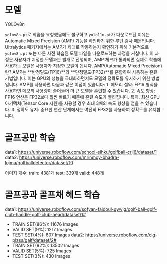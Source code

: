 # 모델
YOLOv8n

`yolov8n.pt`로 학습을 요청했음에도 불구하고 `yolo11n.pt`가 다운로드된 이유는 Automatic Mixed Precision (AMP) 기능을 확인하기 위한 루틴 검사 때문입니다. Ultralytics 패키지에서는 AMP가 제대로 작동하는지 확인하기 위해 기본적으로 `yolov8n.pt` 또는 다른 사전 학습된 모델 파일을 다운로드하는 과정을 거칩니다. 이 과정은 사용자가 지정한 모델과는 별개로 진행되며, AMP 체크가 통과되면 실제로 학습에 사용하는 모델은 사용자가 지정한 모델이 됩니다.
AMP(Automatic Mixed Precision)란?
AMP는 **반정밀도(FP16)**와 **단정밀도(FP32)**를 혼합하여 사용하는 훈련 기법입니다. 이는 GPU의 성능을 극대화하면서도 모델의 정확도를 유지하기 위한 방법입니다. AMP를 사용하면 다음과 같은 이점이 있습니다:
	1.	메모리 절약: FP16 형식을 사용하면 메모리 사용량이 줄어들어 더 큰 모델을 훈련할 수 있습니다.
	2.	속도 향상: FP16 연산은 FP32보다 훨씬 빠르기 때문에 훈련 속도가 빨라집니다. 특히, 최신 GPU 아키텍처(Tensor Core 지원)를 사용할 경우 최대 3배의 속도 향상을 얻을 수 있습니다.
	3.	정확도 유지: 중요한 연산 단계에서는 여전히 FP32를 사용하여 정확도를 유지합니다.


# 골프공만 학습
data1: https://universe.roboflow.com/school-eihku/golfball-crji6/dataset/1
data2: https://universe.roboflow.com/mrinmoy-bhadra-lojma/golfballdetector/dataset/10


이미지 개수:
train: 4381개
test: 339개
valid: 448개


# 골프공과 골프채 헤드 학습
data1: https://universe.roboflow.com/sofyan-faidoul-gwvjg/golf-ball-golf-club-handle-golf-club-head/dataset/1#
- TRAIN SET(86%): 11676 Images
- VALID SET(9%): 1217 Images
- TEST SET(4%): 607 Images
data2: https://universe.roboflow.com/clg-plzss/galf/dataset/2#
- TRAIN SET(92%): 13502 Images
- VALID SET(5%): 725 Images
- TEST SET(3%): 430 Images


